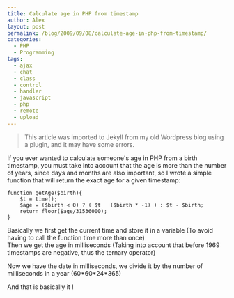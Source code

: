```yaml
---
title: Calculate age in PHP from timestamp
author: Alex
layout: post
permalink: /blog/2009/09/08/calculate-age-in-php-from-timestamp/
categories:
  - PHP
  - Programming
tags:
  - ajax
  - chat
  - class
  - control
  - handler
  - javascript
  - php
  - remote
  - upload
--- 
```


> This article was imported to Jekyll from my old Wordpress blog using a plugin, and it may have some errors.

If you ever wanted to calculate someone\'s age in PHP from a birth timestamp, you must take into account that the age is more than the number of years, since days and months are also important, so I wrote a simple function that will return the exact age for a given timestamp:

    function getAge($birth){
    	$t = time();
    	$age = ($birth < 0) ? ( $t   ($birth * -1) ) : $t - $birth;
    	return floor($age/31536000);
    }
    

Basically we first get the current time and store it in a variable (To avoid having to call the function time more than once)  
Then we get the age in milliseconds (Taking into account that before 1969 timestamps are negative, thus the ternary operator)

Now we have the date in milliseconds, we divide it by the number of milliseconds in a year (60\*60\*24\*365)

And that is basically it !